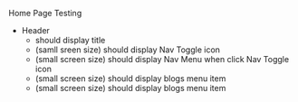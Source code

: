 Home Page Testing
  - Header
    - should display title
    - (samll sreen size) should display Nav Toggle icon
    - (small screen size) should display Nav Menu when click Nav Toggle icon
    - (small screen size) should display blogs menu item
    - (small screen size) should display blogs menu item
